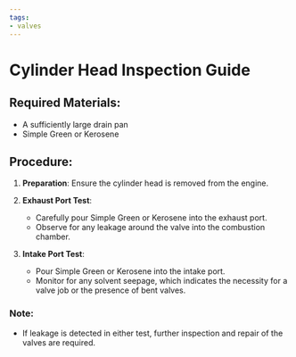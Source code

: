 ```yaml
---
tags:
- valves
---
```


# Cylinder Head Inspection Guide

## Required Materials:
- A sufficiently large drain pan
- Simple Green or Kerosene

## Procedure:

1. **Preparation**: Ensure the cylinder head is removed from the engine.

2. **Exhaust Port Test**:
   - Carefully pour Simple Green or Kerosene into the exhaust port.
   - Observe for any leakage around the valve into the combustion chamber.

3. **Intake Port Test**:
   - Pour Simple Green or Kerosene into the intake port.
   - Monitor for any solvent seepage, which indicates the necessity for a valve job or the presence of bent valves.

### Note:
- If leakage is detected in either test, further inspection and repair of the valves are required.
